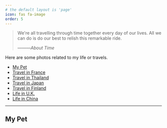 ```yaml
---
# the default layout is 'page'
icon: fas fa-image
order: 5
---
```


> We're all travelling through time together every day of our lives. All we can do is do our best to relish this remarkable ride.
>
> ———*About Time*

Here are some photos related to my life or travels.

- [My Pet](#my-pet)
- [Travel in France](#)
- [Travel in Thailand](#)
- [Travel in Japan](#)
- [Travel in Finland](#)
- [Life in U.K.](#)
- [Life in China](#)

---

## My Pet

<!-- Add your image here later, like this: -->
<!-- ![My Pet](/assets/img/your-pet-image.jpg) -->
